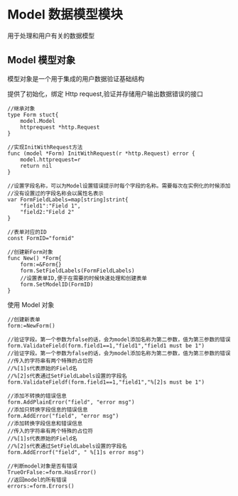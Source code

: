 # Model 数据模型模块

用于处理和用户有关的数据模型


## Model 模型对象

模型对象是一个用于集成的用户数据验证基础结构

提供了初始化，绑定 Http request,验证并存储用户输出数据错误的接口

    //继承对象
    type Form stuct{
        model.Model
        httprequest *http.Request
    }

    //实现InitWithRequest方法
    func (model *Form) InitWithRequest(r *http.Request) error {
        model.httprequest=r
        return nil
    }

    //设置字段名称，可以为Model设置错误提示时每个字段的名称。需要每次在实例化的时候添加
    //没有设置过的字段名称会以属性名表示
    var FormFieldLabels=map[string]strint{
        "field1":"Field 1",
        "field2:"Field 2"
    }

    //表单对应的ID
    const FormID="formid"

    //创建新Form对象
    func New() *Form{
        form:=&Form{}
        form.SetFieldLabels(FormFieldLabels)
        //设置表单ID,便于在需要的时候快速处理和创建表单
        form.SetModelID(FormID)
    }

使用 Model 对象

    //创建新表单
    form:=NewForm()

    //验证字段。第一个参数为false的话，会为model添加名称为第二参数，值为第三参数的错误
    form.ValidateField(form.field1==1,"field1","field1 must be 1")
    //验证字段。第一个参数为false的话，会为model添加名称为第二参数，值为第三参数的错误
    //传入的字符串有两个特殊的占位符
    //%[1]s代表原始的Field名
    //%[2]s代表通过SetFieldLabels设置的字段名
    form.ValidateFieldf(form.field1==1,"field1","%[2]s must be 1")

    //添加不转换的错误信息
    form.AddPlainError("field", "error msg")
    //添加只转换字段信息的错误信息
    form.AddError("field", "error msg")
    //添加转换字段信息和错误信息
    //传入的字符串有两个特殊的占位符
    //%[1]s代表原始的Field名
    //%[2]s代表通过SetFieldLabels设置的字段名
    form.AddErrorf("field", " %[1]s error msg")

    //判断model对象是否有错误
    TrueOrFalse:=form.HasError()
    //返回model的所有错误
    errors:=form.Errors()

